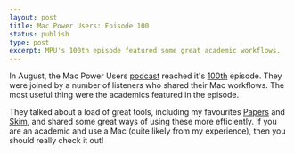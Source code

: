 ```yaml
---
layout: post
title: Mac Power Users: Episode 100
status: publish
type: post
excerpt: MPU's 100th episode featured some great academic workflows.
---
```


In August, the Mac Power Users [podcast][mpu] reached it's [100th][mpu100]
episode. They were joined by a number of listeners who shared their Mac
workflows. The most useful thing were the academics featured
in the episode.

They talked about a load of great tools, including my favourites
[Papers][papers] and [Skim][skim], and shared some great ways of using these
more efficiently.  If you are an academic and use a Mac (quite likely from my
experience), then you should really check it out! 

[mpu]: http://5by5.tv/mpu/
[mpu100]: http://5by5.tv/mpu/100
[papers]: http://www.mekentosj.com/papers/2.0/
[skim]: http://skim-app.sourceforge.net/
